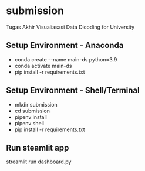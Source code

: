 # submission
Tugas Akhir Visualiasasi Data Dicoding for University


## Setup Environment - Anaconda
- conda create --name main-ds python=3.9
- conda activate main-ds
- pip install -r requirements.txt

## Setup Environment - Shell/Terminal
- mkdir submission
- cd submission
- pipenv install
- pipenv shell
- pip install -r requirements.txt

## Run steamlit app
streamlit run dashboard.py
